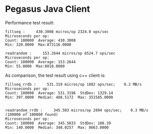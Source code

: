 # Pegasus Java Client

Performance test result:
```
fillseq :     430.3008 micros/op 2324.0 ops/sec
Microseconds per op:
Count: 100000  Average: 430.3008
Min: 320.0000  Max:873116.0000

readrandom :     153.2644 micros/op 6524.7 ops/sec
Microseconds per op:
Count: 100000  Average: 153.2644
Min: 55.0000  Max:8010.0000
```

As comparison, the test result using c++ client is:
```
fillseq_rrdb :     531.319 micros/op 1882 ops/sec;    0.2 MB/s
Microseconds per op:
Count: 100000  Average: 531.3196  StdDev: 1329.14
Min: 397.0000  Median: 488.5172  Max: 351585.0000


readrandom_rrdb :     345.503 micros/op 2894 ops/sec;    0.3 MB/s (100000 of 100000 found)
Microseconds per op:
Count: 100000  Average: 345.5033  StdDev: 108.39
Min: 140.0000  Median: 348.0257  Max: 8663.0000

```

